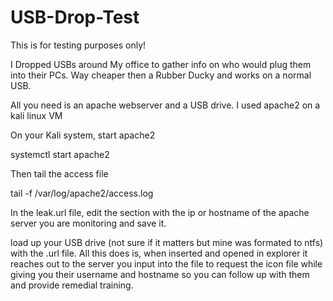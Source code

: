 # USB-Drop-Test
This is for testing purposes only!

I Dropped USBs around My office to gather info on who would plug them into their PCs. Way cheaper then a Rubber Ducky and works on a normal USB.

All you need is an apache webserver and a USB drive. I used apache2 on a kali linux VM

On your Kali system, start apache2

systemctl start apache2

Then tail the access file

tail -f /var/log/apache2/access.log

In the leak.url file, edit the <ip of webserver> section with the ip or hostname of the apache server you are monitoring and save it.

load up your USB drive (not sure if it matters but mine was formated to ntfs) with the .url file. All this does is, when inserted and opened in explorer it reaches out to the server you input into the file to request the icon file while giving you their username and hostname so you can follow up with them and provide remedial training.
